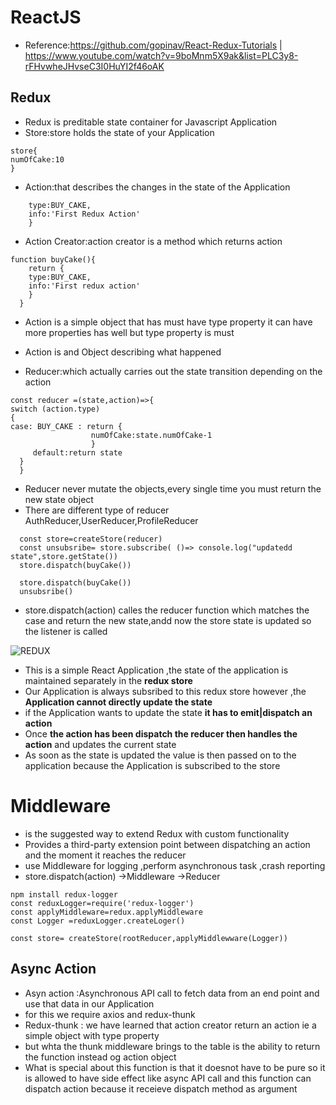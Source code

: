 # ReactJS
* Reference:https://github.com/gopinav/React-Redux-Tutorials | https://www.youtube.com/watch?v=9boMnm5X9ak&list=PLC3y8-rFHvwheJHvseC3I0HuYI2f46oAK
## Redux
* Redux is preditable state container for Javascript Application 
* Store:store holds the state of your Application
```
store{
numOfCake:10
}
```
* Action:that describes the changes in the state of the Application 
```{
    type:BUY_CAKE,
    info:'First Redux Action'
    }
```
* Action Creator:action creator is a method which returns action
```
function buyCake(){
    return {
    type:BUY_CAKE,
    info:'First redux action'
    }
  }  
```
    
* Action is a simple object that has must have type property it can have more properties has well but type property is must
* Action is and Object describing what happened

* Reducer:which actually carries out the state transition depending on the action
```
const reducer =(state,action)=>{
switch (action.type)
{
case: BUY_CAKE : return {
                  numOfCake:state.numOfCake-1
                  }
     default:return state
  }
  } 
  ```
  
* Reducer never  mutate the objects,every single time you must return the new state object
* There are different type of reducer AuthReducer,UserReducer,ProfileReducer
  
```
  const store=createStore(reducer)
  const unsubsribe= store.subscribe( ()=> console.log("updatedd state",store.getState())
  store.dispatch(buyCake())
  
  store.dispatch(buyCake())
  unsubsribe()
```  
 
* store.dispatch(action) calles the reducer function which matches the case and 
  return the new state,andd now the store state is updated so the listener is called 
  
![REDUX](https://user-images.githubusercontent.com/56108097/106353193-c7572080-630e-11eb-9b8f-32fc4e89afa7.jpeg)

* This is a simple React Application ,the state of the application is maintained separately in the **redux store**
* Our Application is always subsribed to this redux store however ,the **Application cannot directly update the state**
* if the Application wants to  update the state **it has to emit|dispatch an action**
* Once **the action has been dispatch the reducer then handles the action** and updates the current state
* As soon as the state is updated the value is then passed on to the application because the Application is subscribed to the store

# Middleware
*  is the suggested way to extend Redux with custom functionality
* Provides a third-party extension point between dispatching an action and the moment it reaches the reducer
* use  Middleware for logging ,perform asynchronous task ,crash reporting
* store.dispatch(action) ->Middleware ->Reducer 
 
 ```
 npm install redux-logger
 const reduxLogger=require('redux-logger')
 const applyMiddleware=redux.applyMiddleware
 const Logger =reduxLogger.createLoger()
 
 const store= createStore(rootReducer,applyMiddlewware(Logger))
 ```
## Async Action 

* Asyn action :Asynchronous API call to fetch data from an end point and use that data in our Application
* for this we require axios and redux-thunk
* Redux-thunk : we have learned that action creator return an action ie a simple object with type property
* but whta the thunk middleware brings to the table is the ability to return the function instead og action object
* What is special about this function is that it doesnot have to be pure so it is allowed to have side effect like async API call and
 this function can dispatch action because it receieve dispatch method as argument 


  
  
     


